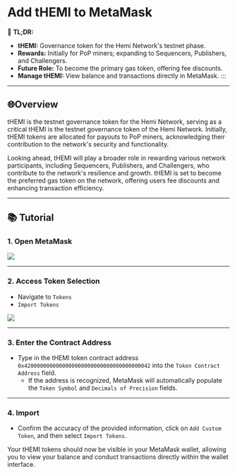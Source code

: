 # Add tHEMI to MetaMask

📜 **TL;DR:**

* **tHEMI:** Governance token for the Hemi Network's testnet phase.
* **Rewards:** Initially for PoP miners; expanding to Sequencers, Publishers, and Challengers.
* **Future Role:** To become the primary gas token, offering fee discounts.
* **Manage tHEMI:** View balance and transactions directly in MetaMask. :::

***

## 🌐Overview

tHEMI is the testnet governance token for the Hemi Network, serving as a critical tHEMI is the testnet governance token of the Hemi Network. Initially, tHEMI tokens are allocated for payouts to PoP miners, acknowledging their contribution to the network's security and functionality.

Looking ahead, tHEMI will play a broader role in rewarding various network participants, including Sequencers, Publishers, and Challengers, who contribute to the network's resilience and growth. tHEMI is set to become the preferred gas token on the network, offering users fee discounts and enhancing transaction efficiency.

***

## 📚 Tutorial

### 1. Open MetaMask

![](https://archbee-image-uploads.s3.amazonaws.com/P3jZYg6ia8u4bfG9Eix0B/kiU49ijKsPHZcoyaBdbal\_image.png)

***

### 2. Access Token Selection

* Navigate to `Tokens`
* `Import Tokens`

![](https://archbee-image-uploads.s3.amazonaws.com/P3jZYg6ia8u4bfG9Eix0B/mhAsoaGr-i3zMODvsNoY5\_importatokenmetamaskextension-1.gif)

***

### 3. **Enter the Contract Address**

* Type in the tHEMI token contract address `0x4200000000000000000000000000000000000042` into the `Token Contract Address` field.
  * If the address is recognized, MetaMask will automatically populate the `Token Symbol` and `Decimals of Precision` fields.

***

### 4. Import

* Confirm the accuracy of the provided information, click on `Add Custom Token`, and then select `Import Tokens`.

Your tHEMI tokens should now be visible in your MetaMask wallet, allowing you to view your balance and conduct transactions directly within the wallet interface.
